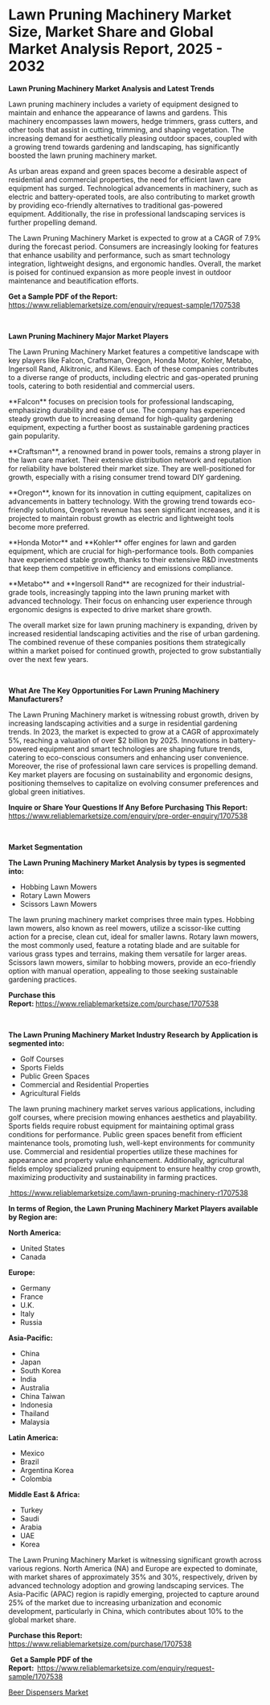 <p><h1>Lawn Pruning Machinery Market Size, Market Share and Global Market Analysis Report, 2025 - 2032</h1></p><p><strong>Lawn Pruning Machinery Market Analysis and Latest Trends</strong></p>
<p><p>Lawn pruning machinery includes a variety of equipment designed to maintain and enhance the appearance of lawns and gardens. This machinery encompasses lawn mowers, hedge trimmers, grass cutters, and other tools that assist in cutting, trimming, and shaping vegetation. The increasing demand for aesthetically pleasing outdoor spaces, coupled with a growing trend towards gardening and landscaping, has significantly boosted the lawn pruning machinery market. </p><p>As urban areas expand and green spaces become a desirable aspect of residential and commercial properties, the need for efficient lawn care equipment has surged. Technological advancements in machinery, such as electric and battery-operated tools, are also contributing to market growth by providing eco-friendly alternatives to traditional gas-powered equipment. Additionally, the rise in professional landscaping services is further propelling demand.</p><p>The Lawn Pruning Machinery Market is expected to grow at a CAGR of 7.9% during the forecast period. Consumers are increasingly looking for features that enhance usability and performance, such as smart technology integration, lightweight designs, and ergonomic handles. Overall, the market is poised for continued expansion as more people invest in outdoor maintenance and beautification efforts.</p></p>
<p><strong>Get a Sample PDF of the Report:&nbsp;</strong> <a href="https://www.reliablemarketsize.com/enquiry/request-sample/1707538?utm_campaign=3198&utm_medium=2&utm_source=Github&utm_content=ia&utm_term=25032025&utm_id=lawn-pruning-machinery">https://www.reliablemarketsize.com/enquiry/request-sample/1707538</a></p>
<p>&nbsp;</p>
<p><strong>Lawn Pruning Machinery Major Market Players</strong></p>
<p><p>The Lawn Pruning Machinery Market features a competitive landscape with key players like Falcon, Craftsman, Oregon, Honda Motor, Kohler, Metabo, Ingersoll Rand, Alkitronic, and Kilews. Each of these companies contributes to a diverse range of products, including electric and gas-operated pruning tools, catering to both residential and commercial users.</p><p>**Falcon** focuses on precision tools for professional landscaping, emphasizing durability and ease of use. The company has experienced steady growth due to increasing demand for high-quality gardening equipment, expecting a further boost as sustainable gardening practices gain popularity.</p><p>**Craftsman**, a renowned brand in power tools, remains a strong player in the lawn care market. Their extensive distribution network and reputation for reliability have bolstered their market size. They are well-positioned for growth, especially with a rising consumer trend toward DIY gardening.</p><p>**Oregon**, known for its innovation in cutting equipment, capitalizes on advancements in battery technology. With the growing trend towards eco-friendly solutions, Oregon’s revenue has seen significant increases, and it is projected to maintain robust growth as electric and lightweight tools become more preferred.</p><p>**Honda Motor** and **Kohler** offer engines for lawn and garden equipment, which are crucial for high-performance tools. Both companies have experienced stable growth, thanks to their extensive R&D investments that keep them competitive in efficiency and emissions compliance.</p><p>**Metabo** and **Ingersoll Rand** are recognized for their industrial-grade tools, increasingly tapping into the lawn pruning market with advanced technology. Their focus on enhancing user experience through ergonomic designs is expected to drive market share growth.</p><p>The overall market size for lawn pruning machinery is expanding, driven by increased residential landscaping activities and the rise of urban gardening. The combined revenue of these companies positions them strategically within a market poised for continued growth, projected to grow substantially over the next few years.</p></p>
<p>&nbsp;</p>
<p><strong>What Are The Key Opportunities For Lawn Pruning Machinery Manufacturers?</strong></p>
<p><p>The Lawn Pruning Machinery market is witnessing robust growth, driven by increasing landscaping activities and a surge in residential gardening trends. In 2023, the market is expected to grow at a CAGR of approximately 5%, reaching a valuation of over $2 billion by 2025. Innovations in battery-powered equipment and smart technologies are shaping future trends, catering to eco-conscious consumers and enhancing user convenience. Moreover, the rise of professional lawn care services is propelling demand. Key market players are focusing on sustainability and ergonomic designs, positioning themselves to capitalize on evolving consumer preferences and global green initiatives.</p></p>
<p><strong>Inquire or Share Your Questions If Any Before Purchasing This Report:</strong> <a href="https://www.reliablemarketsize.com/enquiry/pre-order-enquiry/1707538?utm_campaign=3198&utm_medium=2&utm_source=Github&utm_content=ia&utm_term=25032025&utm_id=lawn-pruning-machinery">https://www.reliablemarketsize.com/enquiry/pre-order-enquiry/1707538</a></p>
<p>&nbsp;</p>
<p><strong>Market Segmentation</strong></p>
<p><strong>The Lawn Pruning Machinery Market Analysis by types is segmented into:</strong></p>
<p><ul><li>Hobbing Lawn Mowers</li><li>Rotary Lawn Mowers</li><li>Scissors Lawn Mowers</li></ul></p>
<p><p>The lawn pruning machinery market comprises three main types. Hobbing lawn mowers, also known as reel mowers, utilize a scissor-like cutting action for a precise, clean cut, ideal for smaller lawns. Rotary lawn mowers, the most commonly used, feature a rotating blade and are suitable for various grass types and terrains, making them versatile for larger areas. Scissors lawn mowers, similar to hobbing mowers, provide an eco-friendly option with manual operation, appealing to those seeking sustainable gardening practices.</p></p>
<p><strong>Purchase this Report:&nbsp;</strong><a href="https://www.reliablemarketsize.com/purchase/1707538?utm_campaign=3198&utm_medium=2&utm_source=Github&utm_content=ia&utm_term=25032025&utm_id=lawn-pruning-machinery">https://www.reliablemarketsize.com/purchase/1707538</a></p>
<p>&nbsp;</p>
<p><strong>The Lawn Pruning Machinery Market Industry Research by Application is segmented into:</strong></p>
<p><ul><li>Golf Courses</li><li>Sports Fields</li><li>Public Green Spaces</li><li>Commercial and Residential Properties</li><li>Agricultural Fields</li></ul></p>
<p><p>The lawn pruning machinery market serves various applications, including golf courses, where precision mowing enhances aesthetics and playability. Sports fields require robust equipment for maintaining optimal grass conditions for performance. Public green spaces benefit from efficient maintenance tools, promoting lush, well-kept environments for community use. Commercial and residential properties utilize these machines for appearance and property value enhancement. Additionally, agricultural fields employ specialized pruning equipment to ensure healthy crop growth, maximizing productivity and sustainability in farming practices.</p></p>
<p><a href="https://www.reliablemarketsize.com/lawn-pruning-machinery-r1707538?utm_campaign=3198&utm_medium=2&utm_source=Github&utm_content=ia&utm_term=25032025&utm_id=lawn-pruning-machinery">&nbsp;https://www.reliablemarketsize.com/lawn-pruning-machinery-r1707538</a></p>
<p><strong>In terms of Region, the Lawn Pruning Machinery Market Players available by Region are:</strong></p>
<p>
    <p> <strong> North America: </strong>
        <ul>
            <li>United States</li>
            <li>Canada</li>
        </ul>
        </p> 
    <p> <strong> Europe: </strong>
        <ul>
            <li>Germany</li>
            <li>France</li>
            <li>U.K.</li>
            <li>Italy</li>
            <li>Russia</li>
        </ul>
        </p> 
    <p> <strong> Asia-Pacific: </strong>
        <ul>
            <li>China</li>
            <li>Japan</li>
            <li>South Korea</li>
            <li>India</li>
            <li>Australia</li>
            <li>China Taiwan</li>
            <li>Indonesia</li>
            <li>Thailand</li>
            <li>Malaysia</li>
        </ul>
        </p> 
    <p> <strong> Latin America: </strong>
        <ul>
            <li>Mexico</li>
            <li>Brazil</li>
            <li>Argentina Korea</li>
            <li>Colombia</li>
        </ul>
        </p> 
    <p> <strong> Middle East & Africa: </strong>
        <ul>
            <li>Turkey</li>
            <li>Saudi</li>
            <li>Arabia</li>
            <li>UAE</li>
            <li>Korea</li>
        </ul>
    </p>
    </p>
<p><p>The Lawn Pruning Machinery Market is witnessing significant growth across various regions. North America (NA) and Europe are expected to dominate, with market shares of approximately 35% and 30%, respectively, driven by advanced technology adoption and growing landscaping services. The Asia-Pacific (APAC) region is rapidly emerging, projected to capture around 25% of the market due to increasing urbanization and economic development, particularly in China, which contributes about 10% to the global market share.</p></p>
<p><strong>Purchase this Report: </strong><a href="https://www.reliablemarketsize.com/purchase/1707538?utm_campaign=3198&utm_medium=2&utm_source=Github&utm_content=ia&utm_term=25032025&utm_id=lawn-pruning-machinery">https://www.reliablemarketsize.com/purchase/1707538</a></p>
<p>&nbsp;<strong>Get a Sample PDF of the Report:&nbsp;&nbsp;</strong><a href="https://www.reliablemarketsize.com/enquiry/request-sample/1707538?utm_campaign=3198&utm_medium=2&utm_source=Github&utm_content=ia&utm_term=25032025&utm_id=lawn-pruning-machinery">https://www.reliablemarketsize.com/enquiry/request-sample/1707538</a></p>
<p><strong></strong></p>
<p><p><a href="https://github.com/duscarajlha/Market-Research-Report-List-1/blob/main/beer-dispensers-market.md?utm_campaign=3198&utm_medium=2&utm_source=Github&utm_content=ia&utm_term=25032025&utm_id=lawn-pruning-machinery">Beer Dispensers Market</a></p></p>